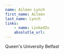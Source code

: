 ```yaml
---
name: Aileen Lynch
first_name: Aileen
last_name: Lynch
links:
	- name: LinkedIn
	absolutle_url:
---
```

Queen's University Belfast
